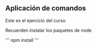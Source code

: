 ## Aplicación de comandos

Este es el ejercicio del curso 

Recuerden instalar los paquetes de node 

'''
npm install
'''
